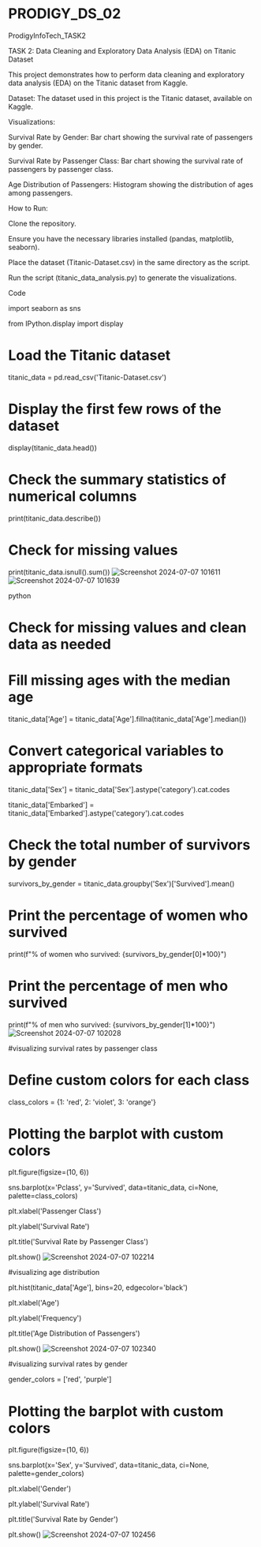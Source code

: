 # PRODIGY_DS_02

ProdigyInfoTech_TASK2

TASK 2: Data Cleaning and Exploratory Data Analysis (EDA) on Titanic Dataset

This project demonstrates how to perform data cleaning and exploratory data analysis (EDA) on the Titanic dataset from Kaggle.

Dataset:
The dataset used in this project is the Titanic dataset, available on Kaggle.

Visualizations:

Survival Rate by Gender: Bar chart showing the survival rate of passengers by gender.

Survival Rate by Passenger Class: Bar chart showing the survival rate of passengers by passenger class.

Age Distribution of Passengers: Histogram showing the distribution of ages among passengers.

How to Run:

Clone the repository.

Ensure you have the necessary libraries installed (pandas, matplotlib, seaborn).

Place the dataset (Titanic-Dataset.csv) in the same directory as the script.

Run the script (titanic_data_analysis.py) to generate the visualizations.

Code

import seaborn as sns

from IPython.display import display

# Load the Titanic dataset

titanic_data = pd.read_csv('Titanic-Dataset.csv')

# Display the first few rows of the dataset

display(titanic_data.head())

# Check the summary statistics of numerical columns

print(titanic_data.describe())

# Check for missing values

print(titanic_data.isnull().sum())
![Screenshot 2024-07-07 101611](https://github.com/Chilukuri-NeethuReddy/PRODIGY_DS_02/assets/174725064/855ab970-ecdc-4c4f-a940-e967f13e756e)
![Screenshot 2024-07-07 101639](https://github.com/Chilukuri-NeethuReddy/PRODIGY_DS_02/assets/174725064/f12c5a9d-5a9c-46dd-8556-1e3901f8a960)


python

# Check for missing values and clean data as needed

# Fill missing ages with the median age

titanic_data['Age'] = titanic_data['Age'].fillna(titanic_data['Age'].median())

# Convert categorical variables to appropriate formats

titanic_data['Sex'] = titanic_data['Sex'].astype('category').cat.codes

titanic_data['Embarked'] = titanic_data['Embarked'].astype('category').cat.codes

# Check the total number of survivors by gender

survivors_by_gender = titanic_data.groupby('Sex')['Survived'].mean()

# Print the percentage of women who survived

print(f"% of women who survived: {survivors_by_gender[0]*100}")

# Print the percentage of men who survived

print(f"% of men who survived: {survivors_by_gender[1]*100}")
![Screenshot 2024-07-07 102028](https://github.com/Chilukuri-NeethuReddy/PRODIGY_DS_02/assets/174725064/b658dd28-b1c8-41bb-a40f-8fa1937dced4)

#visualizing survival rates by passenger class

# Define custom colors for each class

class_colors = {1: 'red', 2: 'violet', 3: 'orange'}

# Plotting the barplot with custom colors

plt.figure(figsize=(10, 6))

sns.barplot(x='Pclass', y='Survived', data=titanic_data, ci=None, palette=class_colors)

plt.xlabel('Passenger Class')

plt.ylabel('Survival Rate')

plt.title('Survival Rate by Passenger Class')

plt.show()
![Screenshot 2024-07-07 102214](https://github.com/Chilukuri-NeethuReddy/PRODIGY_DS_02/assets/174725064/d07b1add-1dfa-4196-9a02-bfce19ced10c)

#visualizing age distribution

plt.hist(titanic_data['Age'], bins=20, edgecolor='black')

plt.xlabel('Age')

plt.ylabel('Frequency')

plt.title('Age Distribution of Passengers')

plt.show()
![Screenshot 2024-07-07 102340](https://github.com/Chilukuri-NeethuReddy/PRODIGY_DS_02/assets/174725064/8a2a62b8-9a4d-4940-9d09-7550df3769d6)

#visualizing survival rates by gender

gender_colors = ['red', 'purple']

# Plotting the barplot with custom colors

plt.figure(figsize=(10, 6))

sns.barplot(x='Sex', y='Survived', data=titanic_data, ci=None, palette=gender_colors)

plt.xlabel('Gender')

plt.ylabel('Survival Rate')

plt.title('Survival Rate by Gender')

plt.show()
![Screenshot 2024-07-07 102456](https://github.com/Chilukuri-NeethuReddy/PRODIGY_DS_02/assets/174725064/3c82d5ea-cd1c-44f1-a48a-364003980dad)






